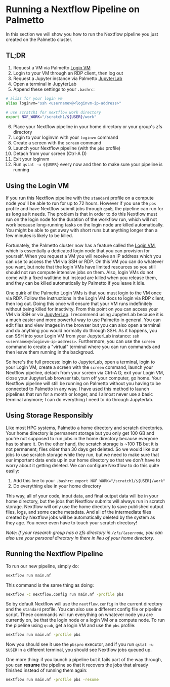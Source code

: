 # Running a Nextflow Pipeline on Palmetto

In this section we will show you how to run the Nextflow pipeline you just created on the Palmetto cluster.

## TL;DR

1. Request a VM via Palmetto [Login VM](https://www.palmetto.clemson.edu/loginvm)
2. Login to your VM through an RDP client, then log out
3. Request a Jupyter instance via Palmetto [JupyterLab](https://www.palmetto.clemson.edu/jupyterhub)
4. Open a terminal in JupyterLab
5. Append these settings to your `.bashrc`:
```bash
# alias for your login vm
alias loginvm="ssh <username>@<loginvm-ip-address>"

# use scratch1 for nextflow work directory
export NXF_WORK="/scratch1/${USER}/work"
```
6. Place your Nextflow pipeline in your home directory or your group's zfs directory
7. Login to your loginvm with your `loginvm` command
8. Create a screen with the `screen` command
9. Launch your Nextflow pipeline (with the `pbs` profile)
10. Detach from your screen (Ctrl-A D)
11. Exit your loginvm
12. Run `qstat -u ${USER}` every now and then to make sure your pipeline is running

## Using the Login VM

If you run this Nextflow pipeline with the `standard` profile on a compute node you'll be able to run for up to 72 hours. However if you use the `pbs` profile and have Nextflow submit jobs through `qsub`, the pipeline can run for as long as it needs. The problem is that in order to do this Nextflow must run on the login node for the duration of the workflow run, which will not work because long-running tasks on the login node are killed automatically. You might be able to get away with short runs but anything longer than a few minutes is likely to be killed.

Fortunately, the Palmetto cluster now has a feature called the [Login VM](https://www.palmetto.clemson.edu/loginvm), which is essentially a dedicated login node that you can provision for yourself. When you request a VM you will receive an IP address which you can use to access the VM via SSH or RDP. On this VM you can do whatever you want, but note that the login VMs have limited resources so you still should not run compute intensive jobs on them. Also, login VMs do not come with a fixed walltime but instead are killed when you release them, and they can be killed automatically by Palmetto if you leave it idle.

One quirk of the Palmetto Login VMs is that you must login to the VM once via RDP. Follow the instructions in the Login VM docs to login via RDP client, then log out. Doing this once will ensure that your VM runs indefinitely without being killed for inactivity. From this point on you can access your VM via SSH or via [JupyterLab](https://www.palmetto.clemson.edu/jupyterhub). I recommend using JupyterLab because it is a much easier and more powerful way to use Palmetto in general. You can edit files and view images in the browser but you can also open a terminal and do anything you would normally do through SSH. As it happens, you can SSH into your Login VM from your JupyterLab instance: `ssh <username>@<loginvm-ip-address>`. Furthermore, you can use the `screen` command to create a "virtual" terminal where you can run commands and then leave them running in the backgroud.

So here's the full process: login to JupyterLab, open a terminal, login to your Login VM, create a screen with the `screen` command, launch your Nextflow pipeline, detach from your screen via Ctrl-A D, exit your Login VM, close your JupyterLab browser tab, turn off your computer, go home. Your Nextflow pipeline will still be running on Palmetto without you having to be connected to Palmetto in any way. I have used this method to launch pipelines that run for a month or longer, and I almost never use a basic terminal anymore; I can do everything I need to do through Jupyterlab.

## Using Storage Responsibly

Like most HPC systems, Palmetto a home directory and scratch directories. Your home directory is permanent storage but you only get 100 GB and you're not supposed to run jobs in the home directory because everyone has to share it. On the other hand, the scratch storage is ~100 TB but it is not permanent; files older than 30 days get deleted. So we would like our jobs to use scratch storage while they run, but we need to make sure that our important data ends up in our home directory so that we don't have to worry about it getting deleted. We can configure Nextflow to do this quite easily:

1. Add this line to your `.bashrc`: `export NXF_WORK="/scratch1/${USER}/work"`
2. Do everything else in your home directory

This way, all of your code, input data, and final output data will be in your home directory, but the jobs that Nextflow submits will always run in scratch storage. Nextflow will only use the home directory to save published output files, logs, and some cache metadata. And all of the intermediate files created by Nextflow jobs will be automatically deleted by the system as they age. You never even have to touch your scratch directory!

_Note: If your research group has a zfs directory in `/zfs/lasernode`, you can also use your personal directory in there in lieu of your home directory._

## Running the Nextflow Pipeline

To run our new pipeline, simply do:
```bash
nextflow run main.nf
```

This command is the same thing as doing:
```bash
nextflow -c nextflow.config run main.nf -profile pbs
```

So by default Nextflow will use the `nextflow.config` in the current directory and the `standard` profile. You can also use a different config file or pipeline script. These commands will run everything on whatever node you are currently on, be that the login node or a login VM or a compute node. To run the pipeline using `qsub`, get a login VM and use the `pbs` profile:
```bash
nextflow run main.nf -profile pbs
```

Now you should see it use the `pbspro` executor, and if you run `qstat -u $USER` in a different terminal, you should see Nextflow jobs queued up.

One more thing: if you launch a pipeline but it fails part of the way through, you can __resume__ the pipeline so that it recovers the jobs that already finished instead of running them again:
```bash
nextflow run main.nf -profile pbs -resume
```
